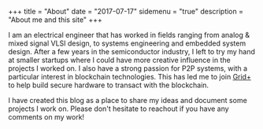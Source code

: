 +++
title = "About"
date = "2017-07-17"
sidemenu = "true"
description = "About me and this site"
+++

I am an electrical engineer that has worked in fields ranging from analog & mixed signal VLSI design, to systems engineering and embedded system design. After a few years in the semiconductor industry, I left to try my hand at smaller startups where I could have more creative influence in the projects I worked on. I also have a strong passion for P2P systems, with a particular interest in blockchain technologies. This has led me to join [Grid+](https://gridplus.io) to help build secure hardware to transact with the blockchain.

I have created this blog as a place to share my ideas and document some projects I work on. Please don't hesitate to reachout if you have any comments on my work!
